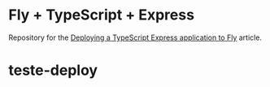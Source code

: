 # Fly + TypeScript + Express

Repository for the [Deploying a TypeScript Express application to Fly](https://technotrampoline.com/articles/deploying-a-typescript-express-application-to-fly/) article.
# teste-deploy
